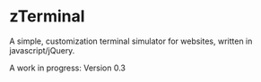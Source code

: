 # zTerminal
A simple, customization terminal simulator for websites, written in javascript/jQuery.  

A work in progress: Version 0.3
